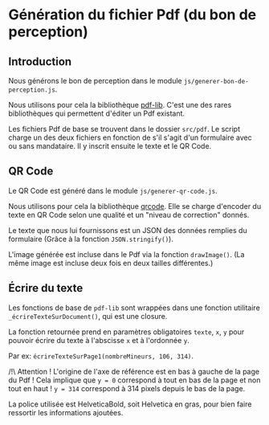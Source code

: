 # Génération du fichier Pdf (du bon de perception)

## Introduction

Nous générons le bon de perception dans le module `js/generer-bon-de-perception.js`.
 
Nous utilisons pour cela la bibliothèque [pdf-lib](https://github.com/Hopding/pdf-lib). C'est une des rares bibliothèques qui permettent d'éditer un Pdf existant.

Les fichiers Pdf de base se trouvent dans le dossier `src/pdf`. Le script charge un des deux fichiers en fonction de s'il s'agit d'un formulaire avec ou sans mandataire. Il y inscrit ensuite le texte et le QR Code.

## QR Code

Le QR Code est généré dans le module `js/generer-qr-code.js`.

Nous utilisons pour cela la bibliothèque [qrcode](https://github.com/soldair/node-qrcode). Elle se charge d'encoder du texte en QR Code selon une qualité et un "niveau de correction" donnés.

Le texte que nous lui fournissons est un JSON des données remplies du formulaire (Grâce à la fonction `JSON.stringify()`).

L'image générée est incluse dans le Pdf via la fonction `drawImage()`. (La même image est incluse deux fois en deux tailles différentes.)

## Écrire du texte

Les fonctions de base de `pdf-lib` sont wrappées dans une fonction utilitaire `_écrireTexteSurDocument()`, qui est une closure.

La fonction retournée prend en paramètres obligatoires `texte`, `x`, `y` pour pouvoir écrire du texte à l'abscisse `x` et à l'ordonnée `y`.
 
Par ex: `écrireTexteSurPage1(nombreMineurs, 106, 314)`.

/!\ Attention ! L'origine de l'axe de référence est en bas à gauche de la page du Pdf ! Cela implique que `y = 0` correspond à tout en bas de la page et non tout en haut ! `y = 314` correspond à 314 pixels depuis le bas de la page.

La police utilisée est HelveticaBold, soit Helvetica en gras, pour bien faire ressortir les informations ajoutées.

